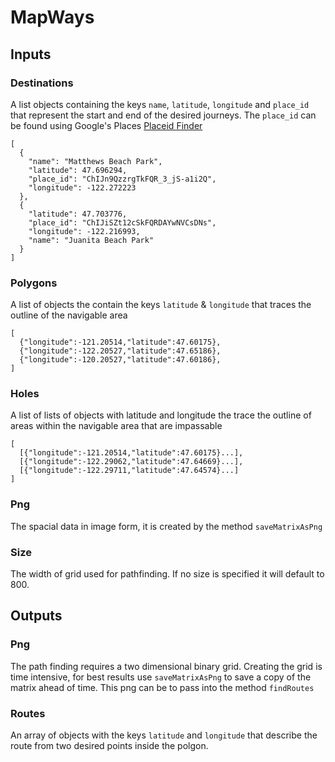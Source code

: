 # MapWays

## Inputs

### Destinations
A list objects containing the keys `name`, `latitude`, `longitude` and `place_id` that represent the start and end of the desired journeys. The `place_id` can be found using Google's Places [Placeid Finder](https://developers.google.com/maps/documentation/javascript/examples/places-placeid-finder)

    [
      {
        "name": "Matthews Beach Park",
        "latitude": 47.696294,
        "place_id": "ChIJn9QzzrgTkFQR_3_jS-a1i2Q",
        "longitude": -122.272223
      },
      {
        "latitude": 47.703776,
        "place_id": "ChIJiSZt12cSkFQRDAYwNVCsDNs",
        "longitude": -122.216993,
        "name": "Juanita Beach Park"
      }
    ]

### Polygons
A list of objects the contain the keys `latitude` & `longitude` that traces the outline of the navigable area

    [
      {"longitude":-121.20514,"latitude":47.60175},
      {"longitude":-122.20527,"latitude":47.65186},
      {"longitude":-120.20527,"latitude":47.60186},
    ]

### Holes
A list of lists of objects with latitude and longitude the trace the outline of areas within the navigable area that are impassable

    [
      [{"longitude":-121.20514,"latitude":47.60175}...],
      [{"longitude":-122.29062,"latitude":47.64669}...],
      [{"longitude":-122.29711,"latitude":47.64574}...]
    ]

### Png
The spacial data in image form, it is created by the method `saveMatrixAsPng`

### Size
The width of grid used for pathfinding. If no size is specified it will default to 800.

## Outputs

### Png
The path finding requires a two dimensional binary grid. Creating the grid is time intensive, for best results use `saveMatrixAsPng` to save a copy of the matrix ahead of time. This png can be to pass into the method `findRoutes`

### Routes
An array of objects with the keys `latitude` and `longitude` that describe the route from two desired points inside the polgon.
